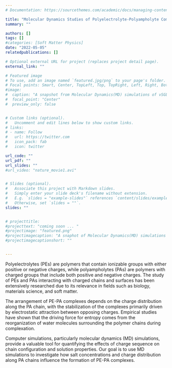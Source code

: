 ```yaml
---
# Documentation: https://sourcethemes.com/academic/docs/managing-content/

title: "Molecular Dynamics Studies of Polyelectrolyte-Polyampholyte Complexes"
summary: ""

authors: []
tags: []
#categories: [Soft Matter Physics]
date: "2022-05-05" 
relatedpublications: []

# Optional external URL for project (replaces project detail page).
external_link: ""

# Featured image
# To use, add an image named `featured.jpg/png` to your page's folder.
# Focal points: Smart, Center, TopLeft, Top, TopRight, Left, Right, BottomLeft, Bottom, BottomRight.
#image: 
#  caption: "A snapshot from Molecular Dynamics(MD) simulations of vSGLT"
#  focal_point: "Center"
#  preview_only: false


# Custom links (optional).
#   Uncomment and edit lines below to show custom links.
# links:
# - name: Follow
#   url: https://twitter.com
#   icon_pack: fab
#   icon: twitter

url_code: ""
url_pdf: ""
url_slides: ""
#url_video: "nature_movie1.avi"


# Slides (optional).
#   Associate this project with Markdown slides.
#   Simply enter your slide deck's filename without extension.
#   E.g. `slides = "example-slides"` references `content/slides/example-slides.md`.
#   Otherwise, set `slides = ""`.
slides: ""


# projecttitle: 
#projecttext: "coming soon ... "
#projectimage: "featured.png"
#projectimagecaption: "A snaphot of Molecular Dynamics(MD) simulations of vSGLT"
#projectimagecaptionshort: ""


---
```

Polyelectrolytes (PEs) are polymers that contain ionizable groups with either positive or negative charges, while polyampholytes (PAs) are polymers with charged groups that include both positive and negative charges. The study of PEs and PAs interacting with charged chains and surfaces has been extensively researched due to its relevance in fields such as biology, materials science, and soft matter.

The arrangement of PE-PA complexes depends on the charge distribution along the PA chain, with the stabilization of the complexes primarily driven by electrostatic attraction between opposing charges. Empirical studies have shown that the driving force for entropy comes from the reorganization of water molecules surrounding the polymer chains during complexation.

Computer simulations, particularly molecular dynamics (MD) simulations, provide a valuable tool for quantifying the effects of charge sequence on chain configuration and solution properties. Our goal is to use MD simulations to investigate how salt concentrations and charge distribution along PA chains influence the formation of PE-PA complexes.


